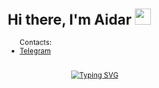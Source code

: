 

<!--
**kadzutokun/kadzutokun** is a ✨ _special_ ✨ repository because its `README.md` (this file) appears on your GitHub profile.

Here are some ideas to get you started:

- 🔭 I’m currently working on ...
- 🌱 I’m currently learning ...
- 👯 I’m looking to collaborate on ...
- 🤔 I’m looking for help with ...
- 💬 Ask me about ...
- 📫 How to reach me: ...
- 😄 Pronouns: ...
- ⚡ Fun fact: ...
-->

<h1>Hi there, I'm Aidar
<img src="https://github.com/blackcater/blackcater/raw/main/images/Hi.gif" height="32"/></h1>
<ul>
Contacts:
<li><a href='t.me/kadzutokun'>Telegram</a></li>
</ul>
<br>
<a href="https://git.io/typing-svg"><img src="https://readme-typing-svg.herokuapp.com?font=Fira+Code&pause=1000&random=false&width=435&lines=Python+Backend+Developer+from+Kazan" margin-left: 25% alt="Typing SVG" / style = 'margin-left: 25%';></a>
